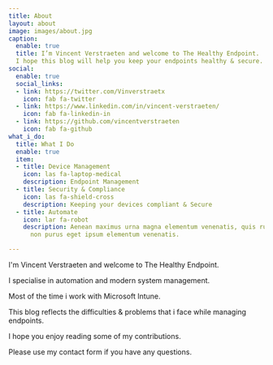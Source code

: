 ```yaml
---
title: About
layout: about
image: images/about.jpg
caption:
  enable: true
  title: I’m Vincent Verstraeten and welcome to The Healthy Endpoint. 
  I hope this blog will help you keep your endpoints healthy & secure.
social:
  enable: true
  social_links:
  - link: https://twitter.com/Vinverstraetx
    icon: fab fa-twitter
  - link: https://www.linkedin.com/in/vincent-verstraeten/
    icon: fab fa-linkedin-in
  - link: https://github.com/vincentverstraeten
    icon: fab fa-github
what_i_do:
  title: What I Do
  enable: true
  item:
  - title: Device Management
    icon: las fa-laptop-medical
    description: Endpoint Management
  - title: Security & Compliance
    icon: las fa-shield-cross
    description: Keeping your devices compliant & Secure
  - title: Automate
    icon: lar fa-robot
    description: Aenean maximus urna magna elementum venenatis, quis rutrum mi semper
      non purus eget ipsum elementum venenatis.

---
```

I'm Vincent Verstraeten and welcome to The Healthy Endpoint.

I specialise in automation and modern system management. 

Most of the time i work with Microsoft Intune.

This blog reflects the difficulties & problems that i face while managing endpoints.

I hope you enjoy reading some of my contributions.

Please use my contact form if you have any questions. 